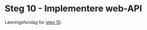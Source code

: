 # Steg 10 - Implementere web-API

Løsningsforslag for [steg 10](https://github.com/nrkno/dotnetskolen/tree/net5/main?tab=readme-ov-file#steg-10---implementere-web-api).
